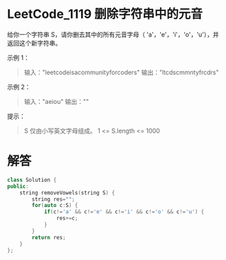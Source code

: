 # LeetCode_1119 删除字符串中的元音
给你一个字符串 S，请你删去其中的所有元音字母（ 'a'，'e'，'i'，'o'，'u'），并返回这个新字符串。

示例 1：

> 输入："leetcodeisacommunityforcoders"
> 输出："ltcdscmmntyfrcdrs"

示例 2：

> 输入："aeiou"
> 输出：""

 

提示：
>   S 仅由小写英文字母组成。
>   1 <= S.length <= 1000

# 解答
```C++
class Solution {
public:
    string removeVowels(string S) {
        string res="";
        for(auto c:S) {
            if(c!='a' && c!='e' && c!='i' && c!='o' && c!='u') {
                res+=c;
            }
        }
        return res;
    }
};

```